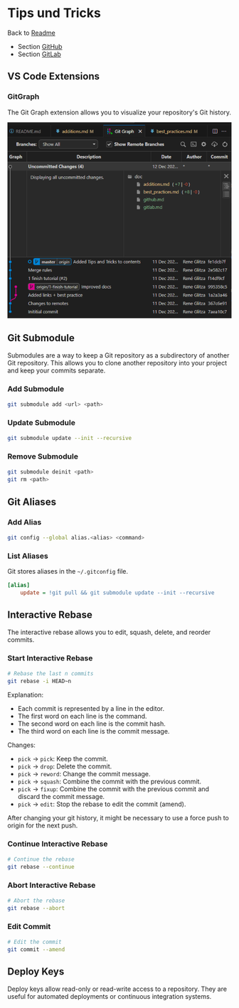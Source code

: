 # Tips und Tricks
Back to [Readme](../README.md)
* Section [GitHub](github.md)
* Section [GitLab](gitlab.md)

## VS Code Extensions

### GitGraph
The Git Graph extension allows you to visualize your repository's Git history.

![Git Graph](../images/vs_code_git_graph.png)


## Git Submodule
Submodules are a way to keep a Git repository as a subdirectory of another Git repository. This allows you to clone another repository into your project and keep your commits separate.

### Add Submodule
```bash
git submodule add <url> <path>
```

### Update Submodule
```bash
git submodule update --init --recursive
```

### Remove Submodule
```bash
git submodule deinit <path>
git rm <path>
```

## Git Aliases
### Add Alias
```bash
git config --global alias.<alias> <command>
```

### List Aliases
Git stores aliases in the `~/.gitconfig` file.
```ini
[alias]
	update = !git pull && git submodule update --init --recursive
```

## Interactive Rebase
The interactive rebase allows you to edit, squash, delete, and reorder commits.

### Start Interactive Rebase
```bash
# Rebase the last n commits
git rebase -i HEAD~n
```
Explanation:
- Each commit is represented by a line in the editor.
- The first word on each line is the command.
- The second word on each line is the commit hash.
- The third word on each line is the commit message.

Changes:
- `pick` -> `pick`: Keep the commit.
- `pick` -> `drop`: Delete the commit.
- `pick` -> `reword`: Change the commit message.
- `pick` -> `squash`: Combine the commit with the previous commit.
- `pick` -> `fixup`: Combine the commit with the previous commit and discard the commit message.
- `pick` -> `edit`: Stop the rebase to edit the commit (amend).

After changing your git history, it might be necessary to use a force push to origin for the next push.

### Continue Interactive Rebase
```bash
# Continue the rebase
git rebase --continue
```

### Abort Interactive Rebase
```bash
# Abort the rebase
git rebase --abort
```

### Edit Commit
```bash
# Edit the commit
git commit --amend
```

## Deploy Keys
Deploy keys allow read-only or read-write access to a repository. They are useful for automated deployments or continuous integration systems.